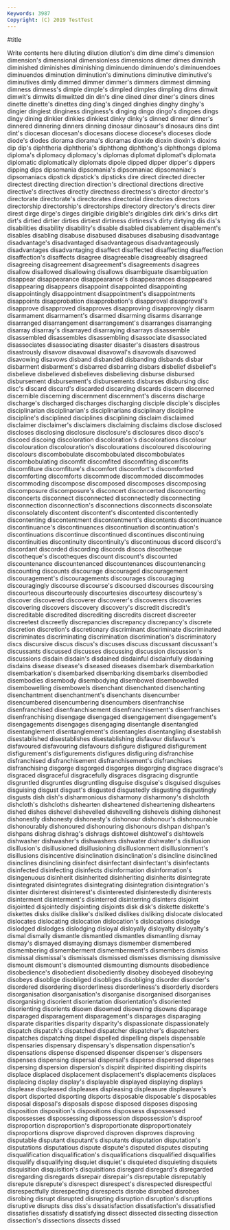 ```yaml
---
Keywords: 3987
Copyright: (C) 2019 TestTest
---
```


#title

Write contents here
diluting dilution
dilution's dim dime dime's dimension dimension's dimensional dimensionless dimensions dimer
dimes diminish diminished diminishes diminishing diminuendo diminuendo's diminuendoes diminuendos diminution
diminution's diminutions diminutive diminutive's diminutives dimly dimmed dimmer dimmer's dimmers
dimmest dimming dimness dimness's dimple dimple's dimpled dimples dimpling dims
dimwit dimwit's dimwits dimwitted din din's dine dined diner diner's
diners dines dinette dinette's dinettes ding ding's dinged dinghies dinghy
dinghy's dingier dingiest dinginess dinginess's dinging dingo dingo's dingoes dings
dingy dining dinkier dinkies dinkiest dinky dinky's dinned dinner dinner's
dinnered dinnering dinners dinning dinosaur dinosaur's dinosaurs dins dint dint's
diocesan diocesan's diocesans diocese diocese's dioceses diode diode's diodes diorama
diorama's dioramas dioxide dioxin dioxin's dioxins dip dip's diphtheria diphtheria's
diphthong diphthong's diphthongs diploma diploma's diplomacy diplomacy's diplomas diplomat diplomat's
diplomata diplomatic diplomatically diplomats dipole dipped dipper dipper's dippers dipping
dips dipsomania dipsomania's dipsomaniac dipsomaniac's dipsomaniacs dipstick dipstick's dipsticks dire
direct directed directer directest directing direction direction's directional directions directive
directive's directives directly directness directness's director director's directorate directorate's directorates
directorial directories directors directorship directorship's directorships directory directory's directs direr
direst dirge dirge's dirges dirigible dirigible's dirigibles dirk dirk's dirks
dirt dirt's dirtied dirtier dirties dirtiest dirtiness dirtiness's dirty dirtying
dis dis's disabilities disability disability's disable disabled disablement disablement's disables
disabling disabuse disabused disabuses disabusing disadvantage disadvantage's disadvantaged disadvantageous disadvantageously
disadvantages disadvantaging disaffect disaffected disaffecting disaffection disaffection's disaffects disagree disagreeable
disagreeably disagreed disagreeing disagreement disagreement's disagreements disagrees disallow disallowed disallowing
disallows disambiguate disambiguation disappear disappearance disappearance's disappearances disappeared disappearing disappears
disappoint disappointed disappointing disappointingly disappointment disappointment's disappointments disappoints disapprobation disapprobation's
disapproval disapproval's disapprove disapproved disapproves disapproving disapprovingly disarm disarmament disarmament's
disarmed disarming disarms disarrange disarranged disarrangement disarrangement's disarranges disarranging disarray
disarray's disarrayed disarraying disarrays disassemble disassembled disassembles disassembling disassociate disassociated
disassociates disassociating disaster disaster's disasters disastrous disastrously disavow disavowal disavowal's
disavowals disavowed disavowing disavows disband disbanded disbanding disbands disbar disbarment
disbarment's disbarred disbarring disbars disbelief disbelief's disbelieve disbelieved disbelieves disbelieving
disburse disbursed disbursement disbursement's disbursements disburses disbursing disc disc's discard
discard's discarded discarding discards discern discerned discernible discerning discernment discernment's
discerns discharge discharge's discharged discharges discharging disciple disciple's disciples disciplinarian
disciplinarian's disciplinarians disciplinary discipline discipline's disciplined disciplines disciplining disclaim disclaimed
disclaimer disclaimer's disclaimers disclaiming disclaims disclose disclosed discloses disclosing disclosure
disclosure's disclosures disco disco's discoed discoing discoloration discoloration's discolorations discolour
discolouration discolouration's discolourations discoloured discolouring discolours discombobulate discombobulated discombobulates discombobulating
discomfit discomfited discomfiting discomfits discomfiture discomfiture's discomfort discomfort's discomforted discomforting
discomforts discommode discommoded discommodes discommoding discompose discomposed discomposes discomposing discomposure
discomposure's disconcert disconcerted disconcerting disconcerts disconnect disconnected disconnectedly disconnecting disconnection
disconnection's disconnections disconnects disconsolate disconsolately discontent discontent's discontented discontentedly discontenting
discontentment discontentment's discontents discontinuance discontinuance's discontinuances discontinuation discontinuation's discontinuations discontinue
discontinued discontinues discontinuing discontinuities discontinuity discontinuity's discontinuous discord discord's discordant
discorded discording discords discos discotheque discotheque's discotheques discount discount's discounted
discountenance discountenanced discountenances discountenancing discounting discounts discourage discouraged discouragement discouragement's
discouragements discourages discouraging discouragingly discourse discourse's discoursed discourses discoursing discourteous
discourteously discourtesies discourtesy discourtesy's discover discovered discoverer discoverer's discoverers discoveries
discovering discovers discovery discovery's discredit discredit's discreditable discredited discrediting discredits
discreet discreeter discreetest discreetly discrepancies discrepancy discrepancy's discrete discretion discretion's
discretionary discriminant discriminate discriminated discriminates discriminating discrimination discrimination's discriminatory discs
discursive discus discus's discuses discuss discussant discussant's discussants discussed discusses
discussing discussion discussion's discussions disdain disdain's disdained disdainful disdainfully disdaining
disdains disease disease's diseased diseases disembark disembarkation disembarkation's disembarked disembarking
disembarks disembodied disembodies disembody disembodying disembowel disembowelled disembowelling disembowels disenchant
disenchanted disenchanting disenchantment disenchantment's disenchants disencumber disencumbered disencumbering disencumbers disenfranchise
disenfranchised disenfranchisement disenfranchisement's disenfranchises disenfranchising disengage disengaged disengagement disengagement's disengagements
disengages disengaging disentangle disentangled disentanglement disentanglement's disentangles disentangling disestablish disestablished
disestablishes disestablishing disfavour disfavour's disfavoured disfavouring disfavours disfigure disfigured disfigurement
disfigurement's disfigurements disfigures disfiguring disfranchise disfranchised disfranchisement disfranchisement's disfranchises disfranchising
disgorge disgorged disgorges disgorging disgrace disgrace's disgraced disgraceful disgracefully disgraces
disgracing disgruntle disgruntled disgruntles disgruntling disguise disguise's disguised disguises disguising
disgust disgust's disgusted disgustedly disgusting disgustingly disgusts dish dish's disharmonious
disharmony disharmony's dishcloth dishcloth's dishcloths dishearten disheartened disheartening disheartens dished
dishes dishevel dishevelled dishevelling dishevels dishing dishonest dishonestly dishonesty dishonesty's
dishonour dishonour's dishonourable dishonourably dishonoured dishonouring dishonours dishpan dishpan's dishpans
dishrag dishrag's dishrags dishtowel dishtowel's dishtowels dishwasher dishwasher's dishwashers dishwater
dishwater's disillusion disillusion's disillusioned disillusioning disillusionment disillusionment's disillusions disincentive disinclination
disinclination's disincline disinclined disinclines disinclining disinfect disinfectant disinfectant's disinfectants disinfected
disinfecting disinfects disinformation disinformation's disingenuous disinherit disinherited disinheriting disinherits disintegrate
disintegrated disintegrates disintegrating disintegration disintegration's disinter disinterest disinterest's disinterested disinterestedly
disinterests disinterment disinterment's disinterred disinterring disinters disjoint disjointed disjointedly disjointing
disjoints disk disk's diskette diskette's diskettes disks dislike dislike's disliked
dislikes disliking dislocate dislocated dislocates dislocating dislocation dislocation's dislocations dislodge
dislodged dislodges dislodging disloyal disloyally disloyalty disloyalty's dismal dismally dismantle
dismantled dismantles dismantling dismay dismay's dismayed dismaying dismays dismember dismembered
dismembering dismemberment dismemberment's dismembers dismiss dismissal dismissal's dismissals dismissed dismisses
dismissing dismissive dismount dismount's dismounted dismounting dismounts disobedience disobedience's disobedient
disobediently disobey disobeyed disobeying disobeys disoblige disobliged disobliges disobliging disorder
disorder's disordered disordering disorderliness disorderliness's disorderly disorders disorganisation disorganisation's disorganise
disorganised disorganises disorganising disorient disorientation disorientation's disoriented disorienting disorients disown
disowned disowning disowns disparage disparaged disparagement disparagement's disparages disparaging disparate
disparities disparity disparity's dispassionate dispassionately dispatch dispatch's dispatched dispatcher dispatcher's
dispatchers dispatches dispatching dispel dispelled dispelling dispels dispensable dispensaries dispensary
dispensary's dispensation dispensation's dispensations dispense dispensed dispenser dispenser's dispensers dispenses
dispensing dispersal dispersal's disperse dispersed disperses dispersing dispersion dispersion's dispirit
dispirited dispiriting dispirits displace displaced displacement displacement's displacements displaces displacing
display display's displayable displayed displaying displays displease displeased displeases displeasing
displeasure displeasure's disport disported disporting disports disposable disposable's disposables disposal
disposal's disposals dispose disposed disposes disposing disposition disposition's dispositions dispossess
dispossessed dispossesses dispossessing dispossession dispossession's disproof disproportion disproportion's disproportionate disproportionately
disproportions disprove disproved disproven disproves disproving disputable disputant disputant's disputants
disputation disputation's disputations disputatious dispute dispute's disputed disputes disputing disqualification
disqualification's disqualifications disqualified disqualifies disqualify disqualifying disquiet disquiet's disquieted disquieting
disquiets disquisition disquisition's disquisitions disregard disregard's disregarded disregarding disregards disrepair
disrepair's disreputable disreputably disrepute disrepute's disrespect disrespect's disrespected disrespectful disrespectfully
disrespecting disrespects disrobe disrobed disrobes disrobing disrupt disrupted disrupting disruption
disruption's disruptions disruptive disrupts diss diss's dissatisfaction dissatisfaction's dissatisfied dissatisfies
dissatisfy dissatisfying dissect dissected dissecting dissection dissection's dissections dissects dissed
